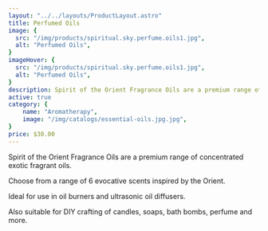 ```yaml
---
layout: "../../layouts/ProductLayout.astro"
title: Perfumed Oils
image: {
  src: "/img/products/spiritual.sky.perfume.oils1.jpg",
  alt: "Perfumed Oils",
}
imageHover: {
  src: "/img/products/spiritual.sky.perfume.oils1.jpg",
  alt: "Perfumed Oils",
}
description: Spirit of the Orient Fragrance Oils are a premium range of concentrated exotic fragrant oils.
active: true
category: {
    name: "Aromatherapy",
    image: "/img/catalogs/essential-oils.jpg.jpg",
}
price: $30.00
---
```


Spirit of the Orient Fragrance Oils are a premium range of concentrated exotic fragrant oils.

Choose from a range of 6 evocative scents inspired by the Orient.

Ideal for use in oil burners and ultrasonic oil diffusers.

Also suitable for DIY crafting of candles, soaps, bath bombs, perfume and more.